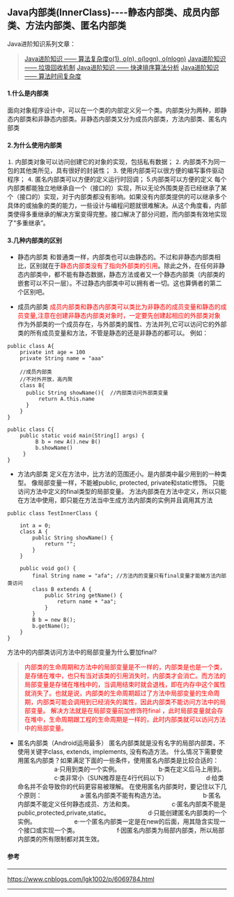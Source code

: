 
## Java内部类(InnerClass)----静态内部类、成员内部类、方法内部类、匿名内部类
Java进阶知识系列文章：
>[Java进阶知识 —— 算法复杂度o(1), o(n), o(logn), o(nlogn)](https://blog.csdn.net/dazhaoDai/article/details/81631195)
[Java进阶知识 —— 垃圾回收机制](https://blog.csdn.net/dazhaoDai/article/details/81182396)
[Java进阶知识 —— 快速排序算法分析](https://blog.csdn.net/dazhaoDai/article/details/80245908)
[Java进阶知识 —— 算法时间复杂度](https://blog.csdn.net/dazhaoDai/article/details/80191371)
>
#### 1.什么是内部类
面向对象程序设计中，可以在一个类的内部定义另一个类。内部类分为两种，即静态内部类和非静态内部类。非静态内部类又分为成员内部类，方法内部类、匿名内部类

#### 2.为什么使用内部类
⒈ 内部类对象可以访问创建它的对象的实现，包括私有数据；
⒉ 内部类不为同一包的其他类所见，具有很好的封装性；
⒊ 使用内部类可以很方便的编写事件驱动程序；
⒋ 匿名内部类可以方便的定义运行时回调；
5.内部类可以方便的定义
每个内部类都能独立地继承自一个（接口的）实现，所以无论外围类是否已经继承了某个（接口的）实现，对于内部类都没有影响。如果没有内部类提供的可以继承多个具体的或抽象的类的能力，一些设计与编程问题就很难解决。从这个角度看，内部类使得多重继承的解决方案变得完整。接口解决了部分问题，而内部类有效地实现了“多重继承”。


#### 3.几种内部类的区别
- 静态内部类
和普通类一样，内部类也可以由静态的。不过和非静态内部类相比，区别就在于<font color=#ff0000 >静态内部类没有了指向外部类的引用</font>。除此之外，在任何非静态内部类中，都不能有静态数据，静态方法或者又一个静态内部类（内部类的嵌套可以不只一层）。不过静态内部类中可以拥有者一切。这也算俩者的第二个区别吧。


- 成员内部类
<font color=#ff0000 >成员内部类和静态内部类可以类比为非静态的成员变量和静态的成员变量,注意在创建非静态内部类对象时，一定要先创建起相应的外部类对象</font>
作为外部类的一个成员存在，与外部类的属性、方法并列,它可以访问它的外部类的所有成员变量和方法，不管是静态的还是非静态的都可以。
例如：

```
public class A{
    private int age = 100
    private String name = "aaa"
    
    //成员内部类
    //不对外开放，高内聚
    class B{
      public String showName(){  //内部类访问外部类变量
          return A.this.name
      }
    }
}

public class C{
    public static void main(String[] args) {
         B b = new A().new B()
         b.showName()
     }
}
```
- 方法内部类
定义在方法中，比方法的范围还小。是内部类中最少用到的一种类型。
像局部变量一样，不能被public, protected, private和static修饰。
只能访问方法中定义的final类型的局部变量。
方法内部类在方法中定义，所以只能在方法中使用，即只能在方法当中生成方法内部类的实例并且调用其方法
```
public class TestInnerClass {

	int a = 0;
	class A {
		public String showName() {
			return "";
		}
	}

	public void go() {
		final String name = "afa"; //方法内的变量只有final变量才能被方法内部类访问
		class B extends A {
			public String getName() {
				return name + "aa";
			}
		}
		B b = new B();
		b.getName();
	}
}
```
方法中的内部类访问方法中的局部变量为什么要加final?
><font color=#ff0000 >内部类的生命周期和方法中的局部变量是不一样的，内部类是也是一个类，是存储在堆中，也只有当对该类的引用消失时，内部类才会消亡。而方法的局部变量是存储在堆栈中的，当调用结束时就会退栈，即在内存中这个属性就消失了。也就是说，内部类的生命周期超过了方法中局部变量的生命周期，内部类可能会调用到已经消失的属性，因此内部类不能访问方法中的局部变量。 解决方法就是在局部变量前加修饰符final ，此时局部变量就会存在堆中，生命周期跟工程的生命周期是一样的，此时内部类就可以访问方法中的局部变量。</font>

- 匿名内部类（Android运用最多）
匿名内部类就是没有名字的局部内部类，不使用关键字class, extends, implements, 没有构造方法。
什么情况下需要使用匿名内部类？如果满足下面的一些条件，使用匿名内部类是比较合适的：
　　　　　　a·只用到类的一个实例。
　　　　　　b·类在定义后马上用到。
　　　　　　c·类非常小（SUN推荐是在4行代码以下）
　　　　　　d·给类命名并不会导致你的代码更容易被理解。
在使用匿名内部类时，要记住以下几个原则：
　　　　　　a·匿名内部类不能有构造方法。
　　　　　　b·匿名内部类不能定义任何静态成员、方法和类。
　　　　　　c·匿名内部类不能是public,protected,private,static。
　　　　　　d·只能创建匿名内部类的一个实例。
　　　　　　e·一个匿名内部类一定是在new的后面，用其隐含实现一个接口或实现一个类。
　　　　　　f·因匿名内部类为局部内部类，所以局部内部类的所有限制都对其生效。
      
#### 参考

--------
https://www.cnblogs.com/lgk1002/p/6069784.html

-------